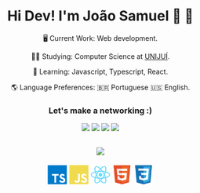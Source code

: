 

<div align="center">
  
  <h1>Hi Dev! I'm João Samuel 👋 🚀</h1>
  <p>🖥️ Current Work: Web development.</p>
  <p>👨‍🎓 Studying: Computer Science at <a href="https://www.unijui.edu.br">UNIJUÍ</a>.</p>
  <p>🌱 Learning: Javascript, Typescript, React.</p>
  <p>🌎 Language Preferences: 🇧🇷 Portuguese 🇺🇸 English.</p>
  <h3>Let's make a networking :)</h3>
  <a href="https://www.instagram.com/joaosamuelgomes/" target="_blank"><img src="https://img.shields.io/badge/Instagram-E4405F?style=for-the-badge&logo=instagram&logoColor=white" target="_blank"></a>
  <a href="https://www.linkedin.com/in/joao-samuel-gomes/" target="_blank"><img src="https://img.shields.io/badge/LinkedIn-0077B5?style=for-the-badge&logo=linkedin&logoColor=white" target="_blank"></a>
  <a href="https://open.spotify.com/user/summer_player" target="_blank"><img src="https://img.shields.io/badge/Spotify-1ED760?&style=for-the-badge&logo=spotify&logoColor=white" target="_blank"></a>
  <a href="https://steamcommunity.com/id/summer_player/" target="_blank"><img src="https://img.shields.io/badge/Steam-000000?style=for-the-badge&logo=steam&logoColor=white" target="_blank"></a>
</div>

##

<div align="center">
<img src="https://github-readme-stats.vercel.app/api?username=joaosamuelgomes&show_icons=true&theme=tokyonight&include_all_commits=true&count_private=true&line_height=30" />
</div>



<div align="center" style="display: inline_block"><br>
  <img align="center" alt="joaosamuelgomes-Typescript" height="40" width="40" src="https://raw.githubusercontent.com/devicons/devicon/master/icons/typescript/typescript-original.svg">
  <img align="center" alt="joaosamuelgomes-Js" height="40" width="40" src="https://raw.githubusercontent.com/devicons/devicon/master/icons/javascript/javascript-plain.svg">
  <img align="center" alt="joaosamuelgomes-React" height="40" width="40" src="https://raw.githubusercontent.com/devicons/devicon/master/icons/react/react-original.svg">
  <img align="center" alt="joaosamuelgomes-HTML" height="40" width="40" src="https://raw.githubusercontent.com/devicons/devicon/master/icons/html5/html5-original.svg">
  <img align="center" alt="joaosamuelgomes-CSS" height="40" width="40" src="https://raw.githubusercontent.com/devicons/devicon/master/icons/css3/css3-original.svg">
 </div>
 

